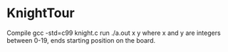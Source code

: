 KnightTour
==========
Compile gcc -std=c99 knight.c
run ./a.out x y 
where x and y are integers between 0-19, ends starting position on the board.
